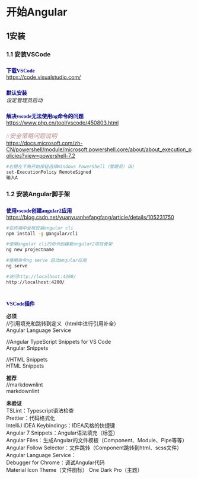 # 开始Angular

## 1安装
### 1.1 安装VSCode

### <font face="Meiryo UI" color=#00008B> 
**下载VSCode**
</font>   
https://code.visualstudio.com/

### <font face="Meiryo UI" color=#00008B> 
**默认安装**
</font>   
 *设定管理员启动*

### <font face="Meiryo UI" color=#00008B> 
**解决vscode无法使用ng命令的问题**
</font>  
https://www.php.cn/tool/vscode/450803.html  
<font face="Meiryo UI" size="3" color=#BC8F8F>

//*安全策略问题说明*  
</font>
https://docs.microsoft.com/zh-CN/powershell/module/microsoft.powershell.core/about/about_execution_policies?view=powershell-7.2
``` bash
#右键左下角开始按钮选择Windows PowerShell（管理员）（A）
set-ExecutionPolicy RemoteSigned
输入A
``` 



### 1.2 安装Angular脚手架
### <font face="Meiryo UI" color=#00008B> 
**使用vscode创建angular2应用**
</font>  
https://blog.csdn.net/yuanyuanhefangfang/article/details/105231750

``` bash
#在终端中全局安装angular cli
npm install -g @angular/cli

#使用angular cli的命令创建新angular2项目骨架
ng new projectname

#使用命令ng serve 启动angular应用
ng serve

#访问http://localhost:4200/
http://localhost:4200/
``` 

#

### <font face="Meiryo UI" color=#00008B> 
**VSCode插件**
</font>  

**必须**  
//引用填充和跳转到定义（html中进行引用补全）  
Angular Language Service

//Angular TypeScript Snippets for VS Code  
Angular Snippets

//HTML Snippets  
HTML Snippets  



**推荐**   
//markdownlint  
markdownlint



**未验证**  
TSLint：Typescript语法检查  
Prettier：代码格式化  
IntelliJ IDEA Keybindings：IDEA风格的快捷键  
Angular 7 Snippets：Angular语法填充（标签）  
Angular Files：生成Angular的文件模板（Component、Module、Pipe等等）  
Angular Follow Selector：文件跳转（Component跳转到html、scss文件）  
Angular Language Service：  
Debugger for Chrome：调试Angular代码  
Material Icon Theme（文件图标）
One Dark Pro（主题）
